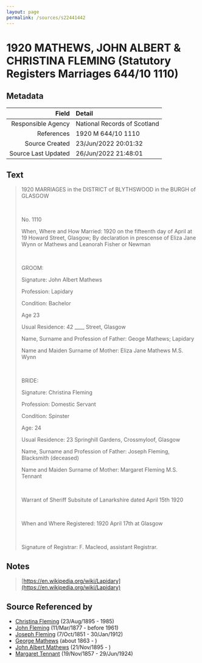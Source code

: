 ```yaml
---
layout: page
permalink: /sources/s22441442
---
```


# 1920 MATHEWS, JOHN ALBERT & CHRISTINA FLEMING (Statutory Registers Marriages 644/10 1110)

## Metadata

Field | Detail
---:|:---
Responsible Agency | National Records of Scotland
References | 1920 M 644/10 1110
Source Created | 23/Jun/2022 20:01:32
Source Last Updated | 26/Jun/2022 21:48:01

## Text

> 1920 MARRIAGES in the DISTRICT of BLYTHSWOOD in the BURGH of GLASGOW
>
> <br/>
>
> No. 1110
>
> When, Where and How Married: 1920 on the fifteenth day of April at 19 Howard Street, Glasgow; By declaration in prescense of Eliza Jane Wynn or Mathews and Leanorah Fisher or Newman
>
> <br/>
>
> GROOM:
>
> Signature: John Albert Mathews
>
> Profession: Lapidary
>
> Condition: Bachelor
>
> Age 23
>
> Usual Residence: 42 ____ Street, Glasgow
>
> Name, Surname and Profession of Father: Geoge Mathews; Lapidary
>
> Name and Maiden Surname of Mother: Eliza Jane Mathews M.S. Wynn
>
> <br/>
>
> BRIDE:
>
> Signature: Christina Fleming
>
> Profession: Domestic Servant
>
> Condition: Spinster
>
> Age: 24
>
> Usual Residence: 23 Springhill Gardens, Crossmyloof, Glasgow
>
> Name, Surname and Profession of Father: Joseph Fleming, Blacksmith (deceased)
>
> Name and Maiden Surname of Mother: Margaret Fleming M.S. Tennant
>
> <br/>
>
> Warrant of Sheriff Subsitute of Lanarkshire dated April 15th 1920
>
> <br/>
>
> When and Where Registered: 1920 April 17th at Glasgow
>
> <br/>
>
> Signature of Registrar: F. Macleod, assistant Registrar.
>

## Notes

> [https://en.wikipedia.org/wiki/Lapidary](https://en.wikipedia.org/wiki/Lapidary)
>


## Source Referenced by

* [Christina Fleming](../people/@89446044@-christina-fleming-b1895-8-23-d1985.md) (23/Aug/1895 - 1985)
* [John Fleming](../people/@49475976@-john-fleming-b1877-3-11-d1961.md) (11/Mar/1877 - before 1961)
* [Joseph Fleming](../people/@57117702@-joseph-fleming-b1851-10-7-d1912-1-30.md) (7/Oct/1851 - 30/Jan/1912)
* [George Mathews](../people/@7150388@-george-mathews-b1863-d.md) (about 1863 - )
* [John Albert Mathews](../people/@5643892@-john-albert-mathews-b1895-11-21-d.md) (21/Nov/1895 - )
* [Margaret Tennant](../people/@14002910@-margaret-tennant-b1857-11-19-d1924-6-29.md) (19/Nov/1857 - 29/Jun/1924)
